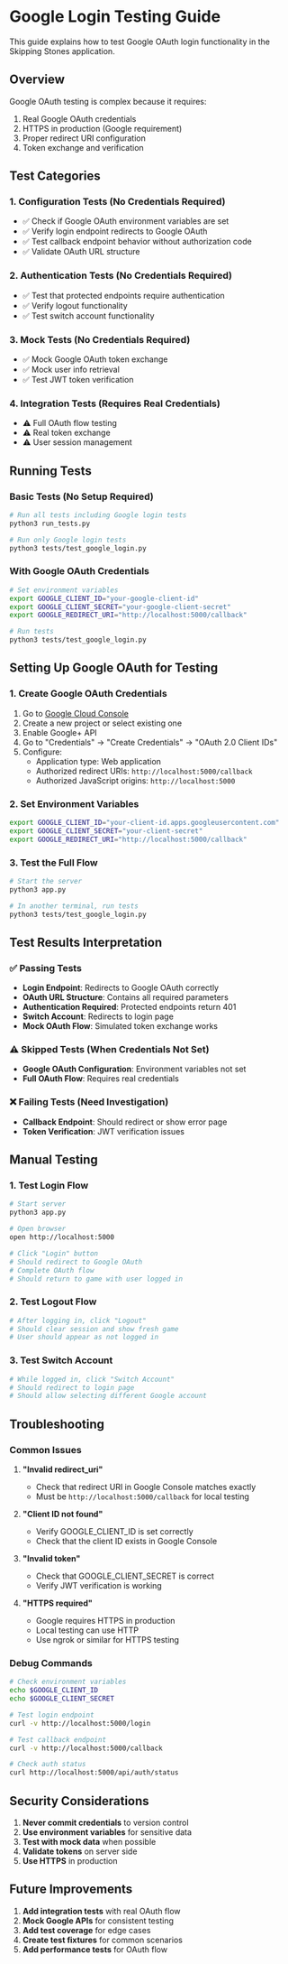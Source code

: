 # Google Login Testing Guide

This guide explains how to test Google OAuth login functionality in the Skipping Stones application.

## Overview

Google OAuth testing is complex because it requires:
1. Real Google OAuth credentials
2. HTTPS in production (Google requirement)
3. Proper redirect URI configuration
4. Token exchange and verification

## Test Categories

### 1. **Configuration Tests** (No Credentials Required)
- ✅ Check if Google OAuth environment variables are set
- ✅ Verify login endpoint redirects to Google OAuth
- ✅ Test callback endpoint behavior without authorization code
- ✅ Validate OAuth URL structure

### 2. **Authentication Tests** (No Credentials Required)
- ✅ Test that protected endpoints require authentication
- ✅ Verify logout functionality
- ✅ Test switch account functionality

### 3. **Mock Tests** (No Credentials Required)
- ✅ Mock Google OAuth token exchange
- ✅ Mock user info retrieval
- ✅ Test JWT token verification

### 4. **Integration Tests** (Requires Real Credentials)
- ⚠️ Full OAuth flow testing
- ⚠️ Real token exchange
- ⚠️ User session management

## Running Tests

### Basic Tests (No Setup Required)
```bash
# Run all tests including Google login tests
python3 run_tests.py

# Run only Google login tests
python3 tests/test_google_login.py
```

### With Google OAuth Credentials
```bash
# Set environment variables
export GOOGLE_CLIENT_ID="your-google-client-id"
export GOOGLE_CLIENT_SECRET="your-google-client-secret"
export GOOGLE_REDIRECT_URI="http://localhost:5000/callback"

# Run tests
python3 tests/test_google_login.py
```

## Setting Up Google OAuth for Testing

### 1. Create Google OAuth Credentials
1. Go to [Google Cloud Console](https://console.cloud.google.com/)
2. Create a new project or select existing one
3. Enable Google+ API
4. Go to "Credentials" → "Create Credentials" → "OAuth 2.0 Client IDs"
5. Configure:
   - Application type: Web application
   - Authorized redirect URIs: `http://localhost:5000/callback`
   - Authorized JavaScript origins: `http://localhost:5000`

### 2. Set Environment Variables
```bash
export GOOGLE_CLIENT_ID="your-client-id.apps.googleusercontent.com"
export GOOGLE_CLIENT_SECRET="your-client-secret"
export GOOGLE_REDIRECT_URI="http://localhost:5000/callback"
```

### 3. Test the Full Flow
```bash
# Start the server
python3 app.py

# In another terminal, run tests
python3 tests/test_google_login.py
```

## Test Results Interpretation

### ✅ **Passing Tests**
- **Login Endpoint**: Redirects to Google OAuth correctly
- **OAuth URL Structure**: Contains all required parameters
- **Authentication Required**: Protected endpoints return 401
- **Switch Account**: Redirects to login page
- **Mock OAuth Flow**: Simulated token exchange works

### ⚠️ **Skipped Tests** (When Credentials Not Set)
- **Google OAuth Configuration**: Environment variables not set
- **Full OAuth Flow**: Requires real credentials

### ❌ **Failing Tests** (Need Investigation)
- **Callback Endpoint**: Should redirect or show error page
- **Token Verification**: JWT verification issues

## Manual Testing

### 1. **Test Login Flow**
```bash
# Start server
python3 app.py

# Open browser
open http://localhost:5000

# Click "Login" button
# Should redirect to Google OAuth
# Complete OAuth flow
# Should return to game with user logged in
```

### 2. **Test Logout Flow**
```bash
# After logging in, click "Logout"
# Should clear session and show fresh game
# User should appear as not logged in
```

### 3. **Test Switch Account**
```bash
# While logged in, click "Switch Account"
# Should redirect to login page
# Should allow selecting different Google account
```

## Troubleshooting

### Common Issues

1. **"Invalid redirect_uri"**
   - Check that redirect URI in Google Console matches exactly
   - Must be `http://localhost:5000/callback` for local testing

2. **"Client ID not found"**
   - Verify GOOGLE_CLIENT_ID is set correctly
   - Check that the client ID exists in Google Console

3. **"Invalid token"**
   - Check that GOOGLE_CLIENT_SECRET is correct
   - Verify JWT verification is working

4. **"HTTPS required"**
   - Google requires HTTPS in production
   - Local testing can use HTTP
   - Use ngrok or similar for HTTPS testing

### Debug Commands

```bash
# Check environment variables
echo $GOOGLE_CLIENT_ID
echo $GOOGLE_CLIENT_SECRET

# Test login endpoint
curl -v http://localhost:5000/login

# Test callback endpoint
curl -v http://localhost:5000/callback

# Check auth status
curl http://localhost:5000/api/auth/status
```

## Security Considerations

1. **Never commit credentials** to version control
2. **Use environment variables** for sensitive data
3. **Test with mock data** when possible
4. **Validate tokens** on server side
5. **Use HTTPS** in production

## Future Improvements

1. **Add integration tests** with real OAuth flow
2. **Mock Google APIs** for consistent testing
3. **Add test coverage** for edge cases
4. **Create test fixtures** for common scenarios
5. **Add performance tests** for OAuth flow 